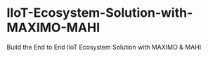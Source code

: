 # IIoT-Ecosystem-Solution-with-MAXIMO-MAHI
Build the End to End IIoT Ecosystem Solution with MAXIMO &amp; MAHI
